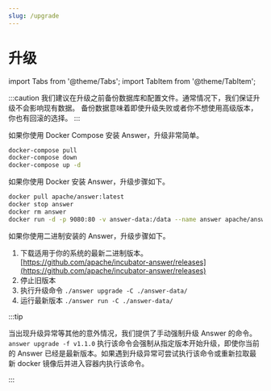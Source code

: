 ```yaml
---
slug: /upgrade
---
```


# 升级

import Tabs from '@theme/Tabs';
import TabItem from '@theme/TabItem';

:::caution
我们建议在升级之前备份数据库和配置文件。通常情况下，我们保证升级不会影响现有数据。
备份数据意味着即使升级失败或者你不想使用高级版本，你也有回滚的选择。
:::

<Tabs>
  <TabItem value="docker-compose" label="Docker Compose" default>
如果你使用 Docker Compose 安装 Answer，升级非常简单。

```bash
docker-compose pull
docker-compose down
docker-compose up -d
```

</TabItem>

  <TabItem value="docker" label="Docker">
如果你使用 Docker 安装 Answer，升级步骤如下。

```bash
docker pull apache/answer:latest
docker stop answer
docker rm answer
docker run -d -p 9080:80 -v answer-data:/data --name answer apache/answer:latest
```

  </TabItem>

  <TabItem value="binary" label="Binary">
  如果你使用二进制安装的 Answer，升级步骤如下。

  1. 下载适用于你的系统的最新二进制版本。 [https://github.com/apache/incubator-answer/releases](https://github.com/apache/incubator-answer/releases)
  2. 停止旧版本
  3. 执行升级命令 `./answer upgrade -C ./answer-data/`
  4. 运行最新版本  `./answer run -C ./answer-data/`

</TabItem>
</Tabs>

:::tip

当出现升级异常等其他的意外情况，我们提供了手动强制升级 Answer 的命令。`answer upgrade -f v1.1.0` 执行该命令会强制从指定版本开始升级，即使你当前的 Answer 已经是最新版本。如果遇到升级异常可尝试执行该命令或重新拉取最新 docker 镜像后并进入容器内执行该命令。

:::
